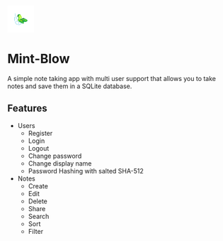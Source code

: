 <img height="60px" src="./app/src/main/resources/assets/svg/icon.svg" />

# Mint-Blow

A simple note taking app with multi user support that allows you to take notes and save them in a SQLite database.

## Features
- Users
  - Register
  - Login
  - Logout
  - Change password
  - Change display name
  - Password Hashing with salted SHA-512
- Notes
  - Create
  - Edit
  - Delete
  - Share
  - Search
  - Sort
  - Filter